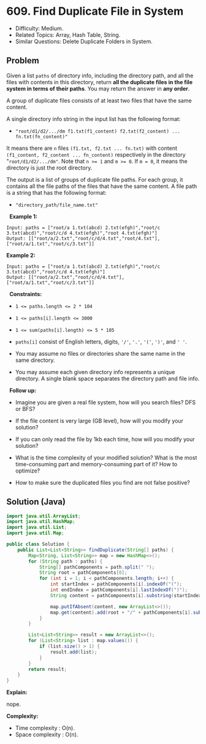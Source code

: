 # 609. Find Duplicate File in System

- Difficulty: Medium.
- Related Topics: Array, Hash Table, String.
- Similar Questions: Delete Duplicate Folders in System.

## Problem

Given a list ```paths``` of directory info, including the directory path, and all the files with contents in this directory, return **all the duplicate files in the file system in terms of their paths**. You may return the answer in **any order**.

A group of duplicate files consists of at least two files that have the same content.

A single directory info string in the input list has the following format:


	
- ```"root/d1/d2/.../dm f1.txt(f1_content) f2.txt(f2_content) ... fn.txt(fn_content)"```


It means there are ```n``` files ```(f1.txt, f2.txt ... fn.txt)``` with content ```(f1_content, f2_content ... fn_content)``` respectively in the directory "```root/d1/d2/.../dm"```. Note that ```n >= 1``` and ```m >= 0```. If ```m = 0```, it means the directory is just the root directory.

The output is a list of groups of duplicate file paths. For each group, it contains all the file paths of the files that have the same content. A file path is a string that has the following format:


	
- ```"directory_path/file_name.txt"```


 
**Example 1:**
```
Input: paths = ["root/a 1.txt(abcd) 2.txt(efgh)","root/c 3.txt(abcd)","root/c/d 4.txt(efgh)","root 4.txt(efgh)"]
Output: [["root/a/2.txt","root/c/d/4.txt","root/4.txt"],["root/a/1.txt","root/c/3.txt"]]
```

**Example 2:**
```
Input: paths = ["root/a 1.txt(abcd) 2.txt(efgh)","root/c 3.txt(abcd)","root/c/d 4.txt(efgh)"]
Output: [["root/a/2.txt","root/c/d/4.txt"],["root/a/1.txt","root/c/3.txt"]]
```
 
**Constraints:**


	
- ```1 <= paths.length <= 2 * 104```
	
- ```1 <= paths[i].length <= 3000```
	
- ```1 <= sum(paths[i].length) <= 5 * 105```
	
- ```paths[i]``` consist of English letters, digits, ```'/'```, ```'.'```, ```'('```, ```')'```, and ```' '```.
	
- You may assume no files or directories share the same name in the same directory.
	
- You may assume each given directory info represents a unique directory. A single blank space separates the directory path and file info.


 
**Follow up:**


	
- Imagine you are given a real file system, how will you search files? DFS or BFS?
	
- If the file content is very large (GB level), how will you modify your solution?
	
- If you can only read the file by 1kb each time, how will you modify your solution?
	
- What is the time complexity of your modified solution? What is the most time-consuming part and memory-consuming part of it? How to optimize?
	
- How to make sure the duplicated files you find are not false positive?



## Solution (Java)

```java
import java.util.ArrayList;
import java.util.HashMap;
import java.util.List;
import java.util.Map;

public class Solution {
    public List<List<String>> findDuplicate(String[] paths) {
        Map<String, List<String>> map = new HashMap<>();
        for (String path : paths) {
            String[] pathComponents = path.split(" ");
            String root = pathComponents[0];
            for (int i = 1; i < pathComponents.length; i++) {
                int startIndex = pathComponents[i].indexOf("(");
                int endIndex = pathComponents[i].lastIndexOf(")");
                String content = pathComponents[i].substring(startIndex, endIndex);

                map.putIfAbsent(content, new ArrayList<>());
                map.get(content).add(root + "/" + pathComponents[i].substring(0, startIndex));
            }
        }

        List<List<String>> result = new ArrayList<>();
        for (List<String> list : map.values()) {
            if (list.size() > 1) {
                result.add(list);
            }
        }
        return result;
    }
}
```

**Explain:**

nope.

**Complexity:**

* Time complexity : O(n).
* Space complexity : O(n).
